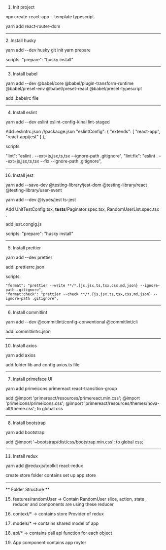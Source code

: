 1. Init project

npx create-react-app --template typescript

yarn add react-router-dom

---

2 .Install husky

yarn add --dev husky
git init
yarn prepare

scripts:
"prepare": "husky install"

---

3. Install babel

yarn add --dev @babel/core @babel/plugin-transform-runtime @babel/preset-env @babel/preset-react @babel/preset-typescript

add .babelrc file

---

4. Install eslint

yarn add --dev eslint eslint-config-kinal lint-staged

Add .eslintrc.json
//packacge.json
"eslintConfig": {
"extends": [
"react-app",
"react-app/jest"
]
},

scripts

"lint": "eslint . --ext=js,jsx,ts,tsx --ignore-path .gitignore",
"lint:fix": "eslint . --ext=js,jsx,ts,tsx --fix --ignore-path .gitignore",

---

16. Install jest

yarn add --save-dev @testing-library/jest-dom @testing-library/react @testing-library/user-event

yarn add --dev @types/jest ts-jest

Add UnitTestConfig.tsx, **tests**/Paginator.spec.tsx, RandomUserList.spec.tsx ,

add jest.congig.js

scripts: "prepare": "husky install"

---

5. Install prettier

yarn add --dev prettier

add .prettierrc.json

scripts:

    "format": "prettier --write **/*.{js,jsx,ts,tsx,css,md,json} --ignore-path .gitignore",
    "format:check": "prettier --check **/*.{js,jsx,ts,tsx,css,md,json} --ignore-path .gitignore",

---

6. Install commitlint

yarn add --dev @commitlint/config-conventional @commitlint/cli

add .commitlintrc.json

---

10. Install axios

yarn add axios

add folder lib and config axios.ts file

---

7. Install primeface UI

yarn add primeicons primereact react-transition-group

add @import 'primereact/resources/primereact.min.css';
@import 'primeicons/primeicons.css';
@import 'primereact/resources/themes/nova-alt/theme.css'; to global css

---

8. Install bootstrap

yarn add bootstrap

add @import '~bootstrap/dist/css/bootstrap.min.css'; to global css;

---

11. Install redux

yarn add @reduxjs/toolkit react-redux

create store folder contains set up app store

---

** Folder Structure **

15. features/randomUser -> Contain RandomUser slice, action, state , reducer and components are using these reducer

16. context/\* -> contains store Provider of redux

17. models/\* -> contains shared model of app

18. api/\* -> contains call api function for each object

19. App component contains app royter
